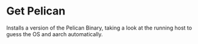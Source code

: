 # Get Pelican 

Installs a version of the Pelican Binary, taking a look at the running host to guess the OS and aarch automatically. 
